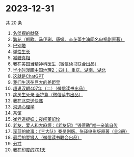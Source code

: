 # 2023-12-31

共 20 条

<!-- BEGIN WEREAD -->
<!-- 最后更新时间 2023-12-31 01:03:08 +0800 -->
1. [名侦探的献祭](https://weread.qq.com/web/bookDetail/0a6325f0813ab86c8g0116a2)
1. [繁花（胡歌、马伊琍、唐嫣、辛芷蕾主演同名电视剧原著）](https://weread.qq.com/web/bookDetail/ec8320b072162ea8ec8b401)
1. [巴别塔](https://weread.qq.com/web/bookDetail/beb32b00813ab86cdg0191cc)
1. [弹性生长](https://weread.qq.com/web/bookDetail/11032080813ab86d8g0179c7)
1. [减糖真相](https://weread.qq.com/web/bookDetail/ce732300813ab7fd7g0181c3)
1. [我在美国当精神科医生（微信读书联合出品）](https://weread.qq.com/web/bookDetail/7c5323a0813ab8671g013d42)
1. [半小时漫画中国地理2：四川、重庆、湖南、湖北](https://weread.qq.com/web/bookDetail/e4c32020813ab86bfg017e51)
1. [这就是ChatGPT](https://weread.qq.com/web/bookDetail/74332a90813ab86c4g019d98)
1. [我们生活在巨大的差距里](https://weread.qq.com/web/bookDetail/286329405b40f728668c477)
1. [趣说汉朝407年（二）（微信读书出品）](https://weread.qq.com/web/bookDetail/e7b32890813ab869cg01227c)
1. [病房生死录·医护篇（微信读书出品）](https://weread.qq.com/web/bookDetail/90d32c20813ab869bg016d5c)
1. [我在北京送快递](https://weread.qq.com/web/bookDetail/51532c40813ab7c0ag019c84)
1. [沟通心理学](https://weread.qq.com/web/bookDetail/64f327005d00cb64fc4af8a)
1. [茶馆](https://weread.qq.com/web/bookDetail/73232b205d0810732f5d0a3)
1. [崔老道捉妖：夜闯董妃坟](https://weread.qq.com/web/bookDetail/fa632270813ab8682g014592)
1. [老友、爱人和大麻烦：《老友记》“钱德勒”唯一亲笔自传](https://weread.qq.com/web/bookDetail/e4c323d0813ab8682g01052b)
1. [深蓝的故事：《三大队》秦昊剧版、张译电影版原著（全3册）](https://weread.qq.com/web/bookDetail/e3f329d0813ab6f9bg018b89)
1. [最后的耍猴人（微信读书联合出品）](https://weread.qq.com/web/bookDetail/b8632c0059ed46b8641c4cc)
1. [分寸](https://weread.qq.com/web/bookDetail/96732f90813ab85f7g013225)
1. [我在印度的701天](https://weread.qq.com/web/bookDetail/da53211071ef0b58da58b79)
<!-- END WEREAD -->
